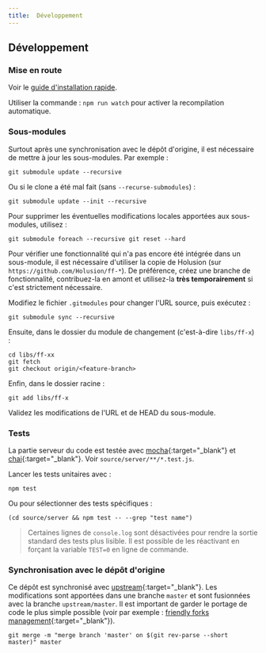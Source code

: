```yaml
---
title:  Développement
---
```


## Développement

### Mise en route

Voir le [guide d'installation rapide](/fr/doc/tutorials/deployment).

Utiliser la commande : `npm run watch` pour activer la recompilation automatique.

### Sous-modules

Surtout après une synchronisation avec le dépôt d'origine, il est nécessaire de mettre à jour les sous-modules. Par exemple :

```
git submodule update --recursive
```

Ou si le clone a été mal fait (sans `--recurse-submodules`) :

```
git submodule update --init --recursive
```

Pour supprimer les éventuelles modifications locales apportées aux sous-modules, utilisez :

```
git submodule foreach --recursive git reset --hard
```

Pour vérifier une fonctionnalité qui n'a pas encore été intégrée dans un sous-module, il est nécessaire d'utiliser la copie de Holusion (sur `https://github.com/Holusion/ff-*`). De préférence, créez une branche de fonctionnalité, contribuez-la en amont et utilisez-la **très temporairement** si c'est strictement nécessaire.

Modifiez le fichier `.gitmodules` pour changer l'URL source, puis exécutez :

    git submodule sync --recursive

Ensuite, dans le dossier du module de changement (c'est-à-dire `libs/ff-x`) :
```
cd libs/ff-xx
git fetch
git checkout origin/<feature-branch>
```

Enfin, dans le dossier racine :
```
git add libs/ff-x
```

Validez les modifications de l'URL et de HEAD du sous-module.

### Tests

La partie serveur du code est testée avec [mocha](https://mochajs.org/){:target="_blank"} et [chai](https://www.chaijs.com/){:target="_blank"}. Voir `source/server/**/*.test.js`.

Lancer les tests unitaires avec :

```
npm test
```

Ou pour sélectionner des tests spécifiques :

```
(cd source/server && npm test -- --grep "test name")
```

 > Certaines lignes de `console.log` sont désactivées pour rendre la sortie standard des tests plus lisible. Il est possible de les réactivant en forçant la variable `TEST=0` en ligne de commande.

### Synchronisation avec le dépôt d'origine

Ce dépôt est synchronisé avec [upstream](https://github.com/Smithsonian/dpo-voyager){:target="_blank"}. Les modifications sont apportées dans une branche `master` et sont fusionnées avec la branche `upstream/master`. Il est important de garder le portage de code le plus simple possible (voir par exemple : [friendly forks management](https://github.blog/2022-05-02-friend-zone-strategies-friendly-fork-management/#git-for-windows-git){:target="_blank"}).

```
git merge -m "merge branch 'master' on $(git rev-parse --short master)" master
```